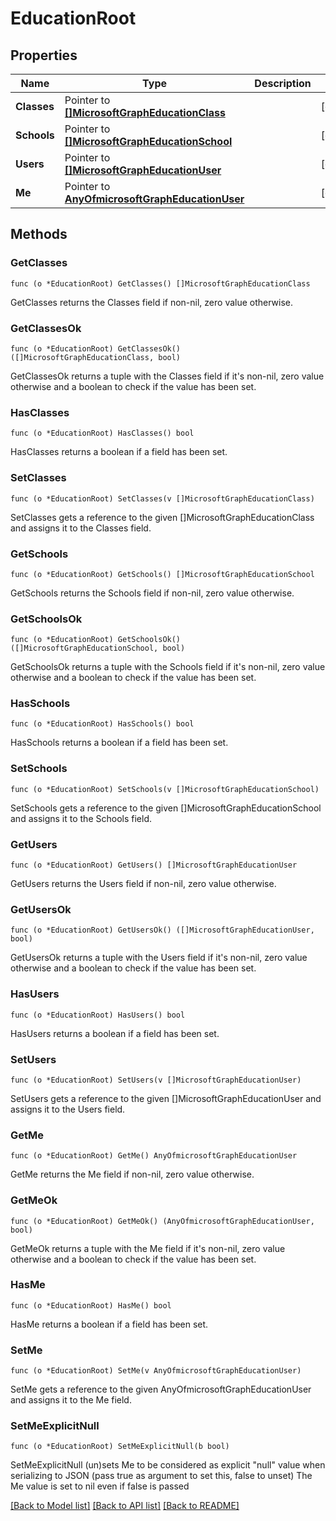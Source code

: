 # EducationRoot

## Properties

Name | Type | Description | Notes
------------ | ------------- | ------------- | -------------
**Classes** | Pointer to [**[]MicrosoftGraphEducationClass**](microsoft.graph.educationClass.md) |  | [optional] 
**Schools** | Pointer to [**[]MicrosoftGraphEducationSchool**](microsoft.graph.educationSchool.md) |  | [optional] 
**Users** | Pointer to [**[]MicrosoftGraphEducationUser**](microsoft.graph.educationUser.md) |  | [optional] 
**Me** | Pointer to [**AnyOfmicrosoftGraphEducationUser**](anyOf&lt;microsoft.graph.educationUser&gt;.md) |  | [optional] 

## Methods

### GetClasses

`func (o *EducationRoot) GetClasses() []MicrosoftGraphEducationClass`

GetClasses returns the Classes field if non-nil, zero value otherwise.

### GetClassesOk

`func (o *EducationRoot) GetClassesOk() ([]MicrosoftGraphEducationClass, bool)`

GetClassesOk returns a tuple with the Classes field if it's non-nil, zero value otherwise
and a boolean to check if the value has been set.

### HasClasses

`func (o *EducationRoot) HasClasses() bool`

HasClasses returns a boolean if a field has been set.

### SetClasses

`func (o *EducationRoot) SetClasses(v []MicrosoftGraphEducationClass)`

SetClasses gets a reference to the given []MicrosoftGraphEducationClass and assigns it to the Classes field.

### GetSchools

`func (o *EducationRoot) GetSchools() []MicrosoftGraphEducationSchool`

GetSchools returns the Schools field if non-nil, zero value otherwise.

### GetSchoolsOk

`func (o *EducationRoot) GetSchoolsOk() ([]MicrosoftGraphEducationSchool, bool)`

GetSchoolsOk returns a tuple with the Schools field if it's non-nil, zero value otherwise
and a boolean to check if the value has been set.

### HasSchools

`func (o *EducationRoot) HasSchools() bool`

HasSchools returns a boolean if a field has been set.

### SetSchools

`func (o *EducationRoot) SetSchools(v []MicrosoftGraphEducationSchool)`

SetSchools gets a reference to the given []MicrosoftGraphEducationSchool and assigns it to the Schools field.

### GetUsers

`func (o *EducationRoot) GetUsers() []MicrosoftGraphEducationUser`

GetUsers returns the Users field if non-nil, zero value otherwise.

### GetUsersOk

`func (o *EducationRoot) GetUsersOk() ([]MicrosoftGraphEducationUser, bool)`

GetUsersOk returns a tuple with the Users field if it's non-nil, zero value otherwise
and a boolean to check if the value has been set.

### HasUsers

`func (o *EducationRoot) HasUsers() bool`

HasUsers returns a boolean if a field has been set.

### SetUsers

`func (o *EducationRoot) SetUsers(v []MicrosoftGraphEducationUser)`

SetUsers gets a reference to the given []MicrosoftGraphEducationUser and assigns it to the Users field.

### GetMe

`func (o *EducationRoot) GetMe() AnyOfmicrosoftGraphEducationUser`

GetMe returns the Me field if non-nil, zero value otherwise.

### GetMeOk

`func (o *EducationRoot) GetMeOk() (AnyOfmicrosoftGraphEducationUser, bool)`

GetMeOk returns a tuple with the Me field if it's non-nil, zero value otherwise
and a boolean to check if the value has been set.

### HasMe

`func (o *EducationRoot) HasMe() bool`

HasMe returns a boolean if a field has been set.

### SetMe

`func (o *EducationRoot) SetMe(v AnyOfmicrosoftGraphEducationUser)`

SetMe gets a reference to the given AnyOfmicrosoftGraphEducationUser and assigns it to the Me field.

### SetMeExplicitNull

`func (o *EducationRoot) SetMeExplicitNull(b bool)`

SetMeExplicitNull (un)sets Me to be considered as explicit "null" value
when serializing to JSON (pass true as argument to set this, false to unset)
The Me value is set to nil even if false is passed

[[Back to Model list]](../README.md#documentation-for-models) [[Back to API list]](../README.md#documentation-for-api-endpoints) [[Back to README]](../README.md)


